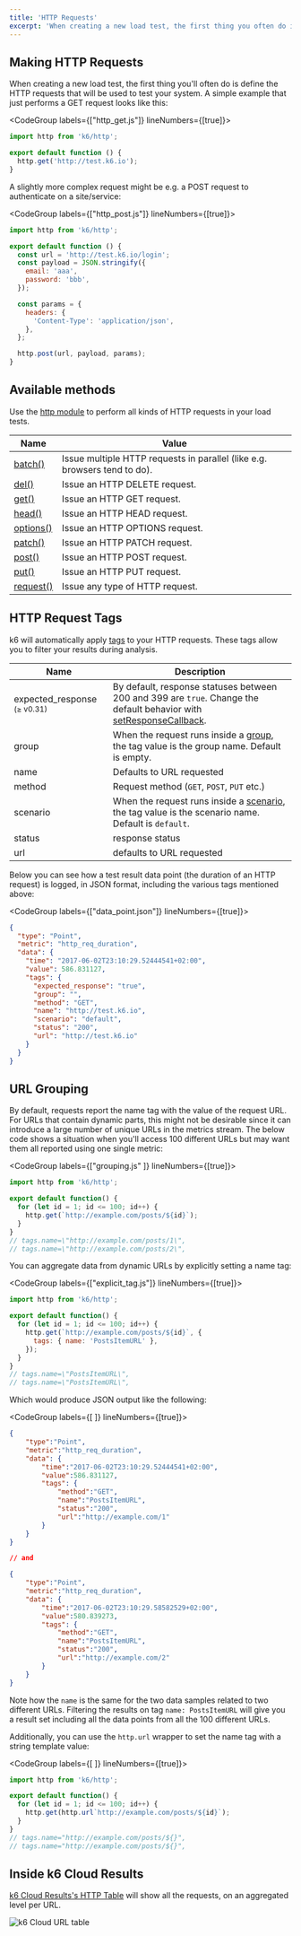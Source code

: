 ```yaml
---
title: 'HTTP Requests'
excerpt: 'When creating a new load test, the first thing you often do is define the HTTP requests that will be used to test your system.'
---
```


## Making HTTP Requests

When creating a new load test, the first thing you'll often do is define the HTTP requests that will be used to test
your system. A simple example that just performs a GET request looks like this:

<CodeGroup labels={["http_get.js"]} lineNumbers={[true]}>

```javascript
import http from 'k6/http';

export default function () {
  http.get('http://test.k6.io');
}
```

</CodeGroup>

A slightly more complex request might be e.g. a POST request to authenticate on a site/service:

<CodeGroup labels={["http_post.js"]} lineNumbers={[true]}>

```javascript
import http from 'k6/http';

export default function () {
  const url = 'http://test.k6.io/login';
  const payload = JSON.stringify({
    email: 'aaa',
    password: 'bbb',
  });

  const params = {
    headers: {
      'Content-Type': 'application/json',
    },
  };

  http.post(url, payload, params);
}
```

</CodeGroup>

## Available methods

Use the [http module](/javascript-api/k6-http) to perform all kinds of HTTP requests in your load tests.

| Name                                                                | Value                                                                     |
| ------------------------------------------------------------------- | ------------------------------------------------------------------------- |
| [batch()](/javascript-api/k6-http/batch-requests)                   | Issue multiple HTTP requests in parallel (like e.g. browsers tend to do). |
| [del()](/javascript-api/k6-http/del-url-body-params)                | Issue an HTTP DELETE request.                                             |
| [get()](/javascript-api/k6-http/get-url-params)                     | Issue an HTTP GET request.                                                |
| [head()](/javascript-api/k6-http/head-url-params)                   | Issue an HTTP HEAD request.                                               |
| [options()](/javascript-api/k6-http/options-url-body-params)        | Issue an HTTP OPTIONS request.                                            |
| [patch()](/javascript-api/k6-http/patch-url-body-params)            | Issue an HTTP PATCH request.                                              |
| [post()](/javascript-api/k6-http/post-url-body-params)              | Issue an HTTP POST request.                                               |
| [put()](/javascript-api/k6-http/put-url-body-params)                | Issue an HTTP PUT request.                                                |
| [request()](/javascript-api/k6-http/request-method-url-body-params) | Issue any type of HTTP request.                                           |

## HTTP Request Tags

k6 will automatically apply [tags](/using-k6/tags-and-groups#section-tags) to your HTTP requests. These tags allow you to filter your results during analysis.

| Name   | Description                                |
| ------ | ------------------------------------------ |
| expected_response <sup>(≥ v0.31)</sup>  | By default, response statuses between 200 and 399 are `true`. Change the default behavior with [setResponseCallback](/javascript-api/k6-http/setresponsecallback-callback).                  |
| group   | When the request runs inside a [group](/javascript-api/k6/group-name-fn), the tag value is the group name.  Default is empty.               |
| name   | Defaults to URL requested                  |
| method | Request method (`GET`, `POST`, `PUT` etc.) |
| scenario   | When the request runs inside a [scenario](/using-k6/scenarios), the tag value is the scenario name.  Default is `default`.               |
| status | response status                            |
| url    | defaults to URL requested                  |

Below you can see how a test result data point (the duration of an HTTP request) is logged, in JSON format, including the various tags mentioned above:

<CodeGroup labels={["data_point.json"]} lineNumbers={[true]}>

```json
{
  "type": "Point",
  "metric": "http_req_duration",
  "data": {
    "time": "2017-06-02T23:10:29.52444541+02:00",
    "value": 586.831127,
    "tags": {
      "expected_response": "true",
      "group": "",
      "method": "GET",
      "name": "http://test.k6.io",
      "scenario": "default",
      "status": "200",
      "url": "http://test.k6.io"
    }
  }
}
```

</CodeGroup>

## URL Grouping

By default, requests report the name tag with the value of the request URL. For URLs that contain dynamic parts, this might not be desirable since it can
introduce a large number of unique URLs in the metrics stream. The below code shows a situation when you'll access 100 different URLs but may want them
all reported using one single metric:

<CodeGroup labels={["grouping.js" ]} lineNumbers={[true]}>

```javascript
import http from 'k6/http';

export default function() {
  for (let id = 1; id <= 100; id++) {
    http.get(`http://example.com/posts/${id}`);
  }
}
// tags.name=\"http://example.com/posts/1\",
// tags.name=\"http://example.com/posts/2\",
```

</CodeGroup>

You can aggregate data from dynamic URLs by explicitly setting a name tag:

<CodeGroup labels={["explicit_tag.js"]} lineNumbers={[true]}>

```javascript
import http from 'k6/http';

export default function() {
  for (let id = 1; id <= 100; id++) {
    http.get(`http://example.com/posts/${id}`, {
      tags: { name: 'PostsItemURL' },
    });
  }
}
// tags.name=\"PostsItemURL\",
// tags.name=\"PostsItemURL\",
```

</CodeGroup>

Which would produce JSON output like the following:

<CodeGroup labels={[ ]} lineNumbers={[true]}>

```json
{
    "type":"Point",
    "metric":"http_req_duration",
    "data": {
        "time":"2017-06-02T23:10:29.52444541+02:00",
        "value":586.831127,
        "tags": {
            "method":"GET",
            "name":"PostsItemURL",
            "status":"200",
            "url":"http://example.com/1"
        }
    }
}

// and

{
    "type":"Point",
    "metric":"http_req_duration",
    "data": {
        "time":"2017-06-02T23:10:29.58582529+02:00",
        "value":580.839273,
        "tags": {
            "method":"GET",
            "name":"PostsItemURL",
            "status":"200",
            "url":"http://example.com/2"
        }
    }
}
```

</CodeGroup>

Note how the `name` is the same for the two data samples related to two different URLs. Filtering the results on tag `name: PostsItemURL` will give you a result set including all the data points from all the 100 different URLs.

Additionally, you can use the `http.url` wrapper to set the name tag with a string template value:

<CodeGroup labels={[ ]} lineNumbers={[true]}>

```javascript
import http from 'k6/http';

export default function() {
  for (let id = 1; id <= 100; id++) {
    http.get(http.url`http://example.com/posts/${id}`);
  }
}
// tags.name="http://example.com/posts/${}",
// tags.name="http://example.com/posts/${}",
```

</CodeGroup>

## Inside k6 Cloud Results

[k6 Cloud Results's HTTP Table](/cloud/analyzing-results/http-tab) will show all the requests, on an aggregated level per URL.

![k6 Cloud URL table](./images/HTTP-requests/cloud-insights-http-tab.png)
